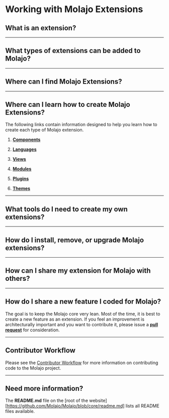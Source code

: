 # Working with Molajo Extensions #

## What is an extension? ##

---

## What types of extensions can be added to Molajo? ##

---

## Where can I find Molajo Extensions? ##

---

## Where can I learn how to create Molajo Extensions? ##

The following links contain information designed to help you learn how to create each type of Molajo extension.

1. [**Components**](https://github.com/Molajo/Molajo/blob/core/extensions/components/README.md)

2. [**Languages**](https://github.com/Molajo/Molajo/blob/core/extensions/languages/README.md)

3. [**Views**](https://github.com/Molajo/Molajo/blob/core/extensions/View/README.md)

4. [**Modules**](https://github.com/Molajo/Molajo/blob/core/extensions/modules/README.md)

5. [**Plugins**](https://github.com/Molajo/Molajo/blob/core/extensions/plugins/README.md)

6. [**Themes**](https://github.com/Molajo/Molajo/blob/core/extensions/themes/README.md)

---

## What tools do I need to create my own extensions? ##

---

## How do I install, remove, or upgrade Molajo extensions? ##

---

## How can I share my extension for Molajo with others? ##

---

## How do I share a new feature I coded for Molajo? ##

The goal is to keep the Molajo core very lean. Most of the time, it is best to create a new feature as an extension. If you feel an improvement is architecturally important and you want to contribute it, please issue a [**pull request**](https://github.com/Molajo/Molajo/pulls) for consideration.

---

## Contributor Workflow ##

Please see the [Contributor Workflow](https://github.com/Molajo/Molajo/wiki/Contributor-Workflow) for more information on contributing code to the Molajo project.

---

## Need more information? ##

The **README.md** file on the [root of the website][https://github.com/Molajo/Molajo/blob/core/readme.md] lists all README files available.
